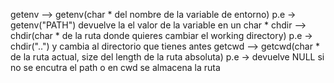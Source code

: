 getenv --> getenv(char * del nombre de la variable de entorno) p.e -> getenv("PATH") devuelve la el valor de la variable en un char *
chdir --> chdir(char * de la ruta donde quieres cambiar el working directory) p.e -> chdir("..") y cambia al directorio que tienes antes
getcwd --> getcwd(char * de la ruta actual, size del length de la ruta absoluta) p.e -> devuelve NULL si no se encutra el path o en cwd se almacena la ruta
